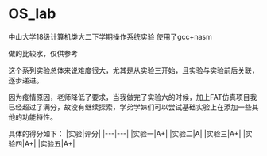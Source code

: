 # OS_lab
中山大学18级计算机类大二下学期操作系统实验
使用了gcc+nasm

做的比较水，仅供参考

这个系列实验总体来说难度很大，尤其是从实验三开始，且实验与实验前后关联，逐步递进。

因为疫情原因，老师降低了要求，当我做完了实验六的时候，加上FAT仿真项目我已经超过了满分，故没有继续探索，学弟学妹们可以尝试基础实验上在添加一些其他的功能特性。

具体的得分如下：
|实验|评分|
|---|---|
|实验一|A+|
|实验二|A|
|实验三|A+|
|实验四|A+|
|实验五|A+|
